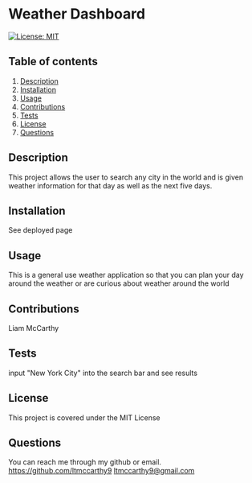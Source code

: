 
# Weather Dashboard
[![License: MIT](https://img.shields.io/badge/License-MIT-yellow.svg)](https://opensource.org/licenses/MIT)

## Table of contents
1. [Description](#Description)
2. [Installation](#Installation)
3. [Usage](#Usage)
4. [Contributions](#Contributions)
5. [Tests](#Tests)
6. [License](#License)
7. [Questions](#Questions)

## Description
This project allows the user to search any city in the world and is given weather information for that day as well as the next five days.

## Installation
See deployed page

## Usage
This is a general use weather application so that you can plan your day around the weather or are curious about weather around the world

## Contributions
Liam McCarthy

## Tests
input "New York City" into the search bar and see results

## License
This project is covered under the MIT License

## Questions
You can reach me through my github or email.
https://github.com/ltmccarthy9
ltmccarthy9@gmail.com